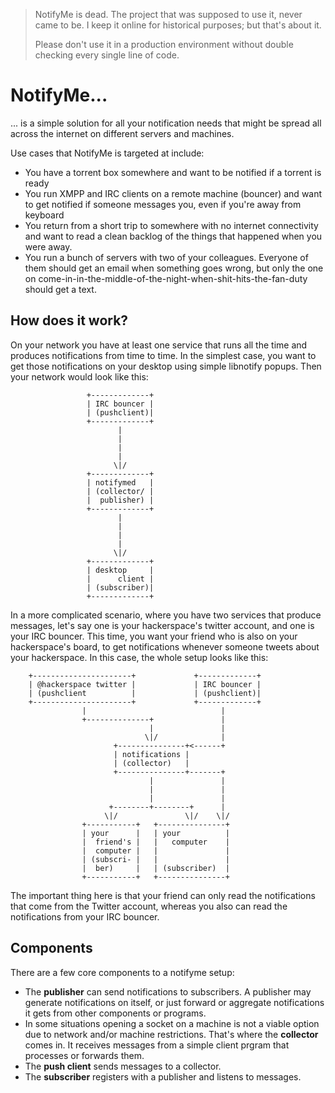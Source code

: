 >
> NotifyMe is dead. The project that was supposed to use it, never came to 
> be. I keep it online for historical purposes; but that's about it.
> 
> Please don't use it in a production environment without double checking
> every single line of code.
>


NotifyMe...
===========

... is a simple solution for all your notification needs that might be spread
all across the internet on different servers and machines.

Use cases that NotifyMe is targeted at include:
* You have a torrent box somewhere and want to be notified if a torrent is
  ready
* You run XMPP and IRC clients on a remote machine (bouncer) and want to get
  notified if someone messages you, even if you're away from keyboard
* You return from a short trip to somewhere with no internet connectivity and
  want to read a clean backlog of the things that happened when you were away.
* You run a bunch of servers with two of your colleagues. Everyone of them
  should get an email when something goes wrong, but only the one on
  come-in-in-the-middle-of-the-night-when-shit-hits-the-fan-duty should get
  a text.

How does it work?
-----------------

On your network you have at least one service that runs all the time and
produces notifications from time to time. In the simplest case, you want to 
get those notifications on your desktop using simple libnotify popups. Then
your network would look like this:

```
                 +-------------+
                 | IRC bouncer |
                 | (pushclient)|
                 +-------------+
                        |
                        |
                        |
                        |
                       \|/
                 +-------------+
                 | notifymed   |
                 | (collector/ |
                 |  publisher) |
                 +-------------+
                        |
                        |
                        |
                        |
                       \|/
                 +-------------+
                 | desktop     |
                 |      client |
                 | (subscriber)|
                 +-------------+  
```

In a more complicated scenario, where you have two services that produce
messages, let's say one is your hackerspace's twitter account, and one is your
IRC bouncer. This time, you want your friend who is also on your hackerspace's
board, to get notifications whenever someone tweets about your hackerspace. In
this case, the whole setup looks like this:

```
    +----------------------+             +-------------+
    | @hackerspace twitter |             | IRC bouncer |
    | (pushclient          |             | (pushclient)|
    +----------------------+             +-------------+
                |                              |
                +--------------+               |
                               |               |
                              \|/              |
                       +---------------+<------+
                       | notifications |
                       | (collector)   |
                       +---------------+-------+
                               |               |
                               |               |
                               |               |
                      +--------+--------+      |
                     \|/               \|/    \|/
                +-----------+   +---------------+
                | your      |   | your          |
                |  friend's |   |   computer    |
                |  computer |   |               |
                | (subscri- |   |               |
                |  ber)     |   | (subscriber)  |
                +-----------+   +---------------+
```
The important thing here is that your friend can only read the notifications
that come from the Twitter account, whereas you also can read the notifications
from your IRC bouncer.


Components
----------
There are a few core components to a notifyme setup:
* The **publisher** can send notifications to subscribers. A publisher may 
  generate notifications on itself, or just forward or aggregate notifications
  it gets from other components or programs.
* In some situations opening a socket on a machine is not a viable option due
  to network and/or machine restrictions. That's where the **collector** comes
  in. It receives messages from a simple client prgram that processes or
  forwards them.
* The **push client** sends messages to a collector.
* The **subscriber** registers with a publisher and listens to messages.
